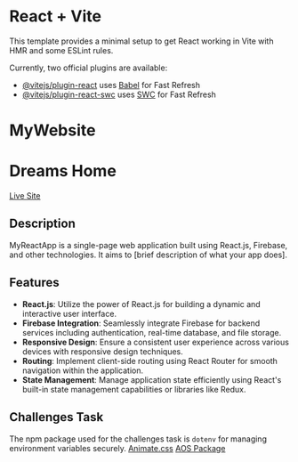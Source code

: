 # React + Vite

This template provides a minimal setup to get React working in Vite with HMR and some ESLint rules.

Currently, two official plugins are available:

- [@vitejs/plugin-react](https://github.com/vitejs/vite-plugin-react/blob/main/packages/plugin-react/README.md) uses [Babel](https://babeljs.io/) for Fast Refresh
- [@vitejs/plugin-react-swc](https://github.com/vitejs/vite-plugin-react-swc) uses [SWC](https://swc.rs/) for Fast Refresh
# MyWebsite

# Dreams Home

[Live Site](https://www.myreactapp.com)

## Description

MyReactApp is a single-page web application built using React.js, Firebase, and other technologies. It aims to [brief description of what your app does].

## Features

- **React.js**: Utilize the power of React.js for building a dynamic and interactive user interface.
- **Firebase Integration**: Seamlessly integrate Firebase for backend services including authentication, real-time database, and file storage.
- **Responsive Design**: Ensure a consistent user experience across various devices with responsive design techniques.
- **Routing**: Implement client-side routing using React Router for smooth navigation within the application.
- **State Management**: Manage application state efficiently using React's built-in state management capabilities or libraries like Redux.

## Challenges Task

The npm package used for the challenges task is `dotenv` for managing environment variables securely.
[Animate.css](https://animate.style/)
[AOS Package](https://www.npmjs.com/package/aos)




